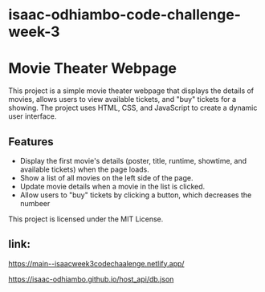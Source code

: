 # isaac-odhiambo-code-challenge-week-3
# Movie Theater Webpage

This project is a simple movie theater webpage that displays the details of movies, allows users to view available tickets, and "buy" tickets for a showing. The project uses HTML, CSS, and JavaScript to create a dynamic user interface.

## Features

- Display the first movie's details (poster, title, runtime, showtime, and available tickets) when the page loads.
- Show a list of all movies on the left side of the page.
- Update movie details when a movie in the list is clicked.
- Allow users to "buy" tickets by clicking a button, which decreases the numbeer

This project is licensed under the MIT License.

## link:
https://main--isaacweek3codechaalenge.netlify.app/

https://isaac-odhiambo.github.io/host_api/db.json